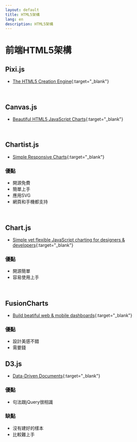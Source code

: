 ```yaml
---
layout: default
title: HTML5架構
lang: en
description: HTML5架構
---
```




# 前端HTML5架構

## Pixi.js

* [The HTML5 Creation Engine](https://www.pixijs.com/){:target="_blank"}

<br>

## Canvas.js

* [Beautiful HTML5 JavaScript Charts](https://canvasjs.com/){:target="_blank"}

<br>

## Chartist.js

* [Simple Responsive Charts](http://gionkunz.github.io/chartist-js/){:target="_blank"}


### 優點

* 開源免費
* 簡單上手
* 應用SVG
* 網頁和手機都支持

<br>

## Chart.js

* [Simple yet flexible JavaScript charting for designers & developers](https://www.chartjs.org/){:target="_blank"}


### 優點

* 開源簡單
* 容易使用上手

<br>

## FusionCharts

* [Build beatiful web & mobile dashboards](https://www.fusioncharts.com/){:target="_blank"}


### 優點

* 設計美感不錯
* 需要錢

## D3.js

* [Data-Driven Documents](https://d3js.org/){:target="_blank"}

### 優點

* 句法跟jQuery很相識

### 缺點

* 沒有建好的樣本
* 比較難上手

<br>